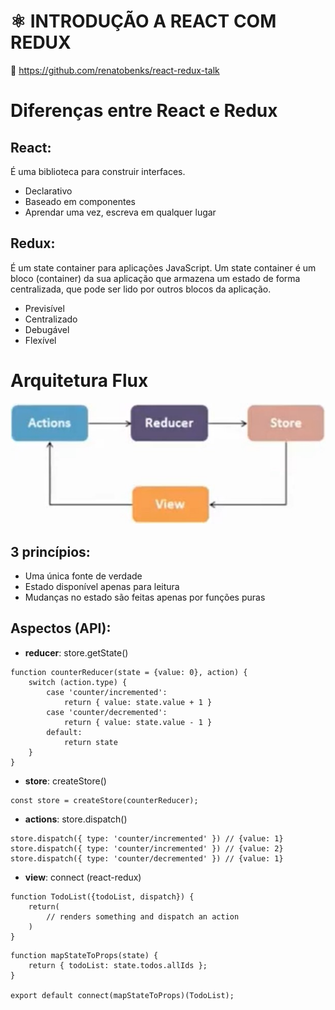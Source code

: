 # :atom_symbol: INTRODUÇÃO A REACT COM REDUX
:link: https://github.com/renatobenks/react-redux-talk

# Diferenças entre React e Redux
## React:
É uma biblioteca para construir interfaces. 
- Declarativo
- Baseado em componentes
- Aprendar uma vez, escreva em qualquer lugar

## Redux:
É um state container para aplicações JavaScript. Um state container é um bloco (container) da sua aplicação que armazena um estado de forma centralizada, que pode ser lido por outros blocos da aplicação.
- Previsível
- Centralizado
- Debugável
- Flexível

# Arquitetura Flux
![Arquitetura Flux](redux/arquitetura.jpg)

## 3 princípios:
- Uma única fonte de verdade
- Estado disponível apenas para leitura
- Mudanças no estado são feitas apenas por funções puras

## Aspectos (API):
- **reducer**: store.getState()
<!-- -->
    function counterReducer(state = {value: 0}, action) {
        switch (action.type) {
            case 'counter/incremented':
                return { value: state.value + 1 }
            case 'counter/decremented':
                return { value: state.value - 1 }
            default:
                return state
        }
    }

- **store**: createStore()
<!-- -->
    const store = createStore(counterReducer);

- **actions**: store.dispatch()
<!-- -->
    store.dispatch({ type: 'counter/incremented' }) // {value: 1}
    store.dispatch({ type: 'counter/incremented' }) // {value: 2}
    store.dispatch({ type: 'counter/decremented' }) // {value: 1}

- **view**: connect (react-redux)
<!-- -->
    function TodoList({todoList, dispatch}) {
        return(
            // renders something and dispatch an action
        )
    }

<!-- -->

    function mapStateToProps(state) {
        return { todoList: state.todos.allIds };
    }

    export default connect(mapStateToProps)(TodoList);

